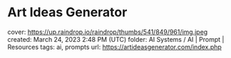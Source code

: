 # Art Ideas Generator

cover: https://up.raindrop.io/raindrop/thumbs/541/849/961/img.jpeg
created: March 24, 2023 2:48 PM (UTC)
folder: AI Systems / AI | Prompt | Resources
tags: ai, prompts
url: https://artideasgenerator.com/index.php